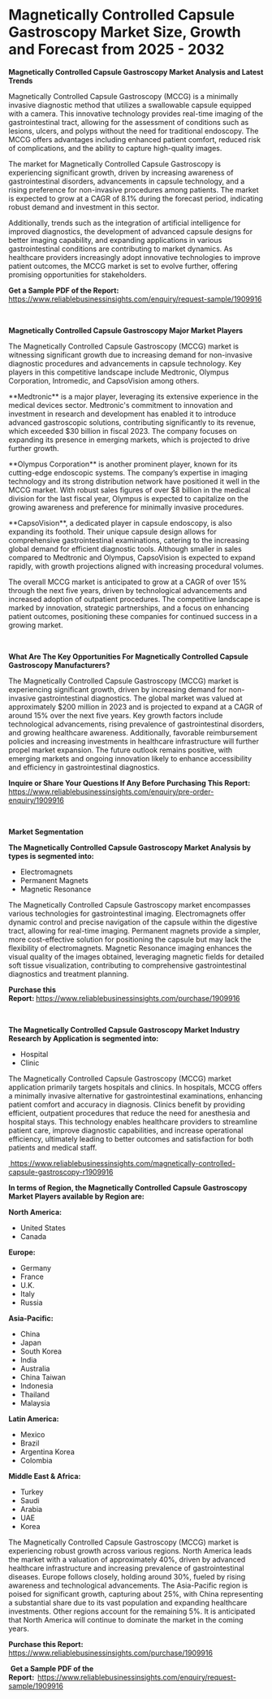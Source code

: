 <p><h1>Magnetically Controlled Capsule Gastroscopy Market Size, Growth and Forecast from 2025 - 2032</h1></p><p><strong>Magnetically Controlled Capsule Gastroscopy Market Analysis and Latest Trends</strong></p>
<p><p>Magnetically Controlled Capsule Gastroscopy (MCCG) is a minimally invasive diagnostic method that utilizes a swallowable capsule equipped with a camera. This innovative technology provides real-time imaging of the gastrointestinal tract, allowing for the assessment of conditions such as lesions, ulcers, and polyps without the need for traditional endoscopy. The MCCG offers advantages including enhanced patient comfort, reduced risk of complications, and the ability to capture high-quality images.</p><p>The market for Magnetically Controlled Capsule Gastroscopy is experiencing significant growth, driven by increasing awareness of gastrointestinal disorders, advancements in capsule technology, and a rising preference for non-invasive procedures among patients. The market is expected to grow at a CAGR of 8.1% during the forecast period, indicating robust demand and investment in this sector. </p><p>Additionally, trends such as the integration of artificial intelligence for improved diagnostics, the development of advanced capsule designs for better imaging capability, and expanding applications in various gastrointestinal conditions are contributing to market dynamics. As healthcare providers increasingly adopt innovative technologies to improve patient outcomes, the MCCG market is set to evolve further, offering promising opportunities for stakeholders.</p></p>
<p><strong>Get a Sample PDF of the Report:&nbsp;</strong> <a href="https://www.reliablebusinessinsights.com/enquiry/request-sample/1909916?utm_campaign=1113&utm_medium=2&utm_source=Github&utm_content=ia&utm_term=16042025&utm_id=magnetically-controlled-capsule-gastroscopy">https://www.reliablebusinessinsights.com/enquiry/request-sample/1909916</a></p>
<p>&nbsp;</p>
<p><strong>Magnetically Controlled Capsule Gastroscopy Major Market Players</strong></p>
<p><p>The Magnetically Controlled Capsule Gastroscopy (MCCG) market is witnessing significant growth due to increasing demand for non-invasive diagnostic procedures and advancements in capsule technology. Key players in this competitive landscape include Medtronic, Olympus Corporation, Intromedic, and CapsoVision among others.</p><p>**Medtronic** is a major player, leveraging its extensive experience in the medical devices sector. Medtronic's commitment to innovation and investment in research and development has enabled it to introduce advanced gastroscopic solutions, contributing significantly to its revenue, which exceeded $30 billion in fiscal 2023. The company focuses on expanding its presence in emerging markets, which is projected to drive further growth.</p><p>**Olympus Corporation** is another prominent player, known for its cutting-edge endoscopic systems. The company’s expertise in imaging technology and its strong distribution network have positioned it well in the MCCG market. With robust sales figures of over $8 billion in the medical division for the last fiscal year, Olympus is expected to capitalize on the growing awareness and preference for minimally invasive procedures.</p><p>**CapsoVision**, a dedicated player in capsule endoscopy, is also expanding its foothold. Their unique capsule design allows for comprehensive gastrointestinal examinations, catering to the increasing global demand for efficient diagnostic tools. Although smaller in sales compared to Medtronic and Olympus, CapsoVision is expected to expand rapidly, with growth projections aligned with increasing procedural volumes.</p><p>The overall MCCG market is anticipated to grow at a CAGR of over 15% through the next five years, driven by technological advancements and increased adoption of outpatient procedures. The competitive landscape is marked by innovation, strategic partnerships, and a focus on enhancing patient outcomes, positioning these companies for continued success in a growing market.</p></p>
<p>&nbsp;</p>
<p><strong>What Are The Key Opportunities For Magnetically Controlled Capsule Gastroscopy Manufacturers?</strong></p>
<p><p>The Magnetically Controlled Capsule Gastroscopy (MCCG) market is experiencing significant growth, driven by increasing demand for non-invasive gastrointestinal diagnostics. The global market was valued at approximately $200 million in 2023 and is projected to expand at a CAGR of around 15% over the next five years. Key growth factors include technological advancements, rising prevalence of gastrointestinal disorders, and growing healthcare awareness. Additionally, favorable reimbursement policies and increasing investments in healthcare infrastructure will further propel market expansion. The future outlook remains positive, with emerging markets and ongoing innovation likely to enhance accessibility and efficiency in gastrointestinal diagnostics.</p></p>
<p><strong>Inquire or Share Your Questions If Any Before Purchasing This Report:</strong> <a href="https://www.reliablebusinessinsights.com/enquiry/pre-order-enquiry/1909916?utm_campaign=1113&utm_medium=2&utm_source=Github&utm_content=ia&utm_term=16042025&utm_id=magnetically-controlled-capsule-gastroscopy">https://www.reliablebusinessinsights.com/enquiry/pre-order-enquiry/1909916</a></p>
<p>&nbsp;</p>
<p><strong>Market Segmentation</strong></p>
<p><strong>The Magnetically Controlled Capsule Gastroscopy Market Analysis by types is segmented into:</strong></p>
<p><ul><li>Electromagnets</li><li>Permanent Magnets</li><li>Magnetic Resonance</li></ul></p>
<p><p>The Magnetically Controlled Capsule Gastroscopy market encompasses various technologies for gastrointestinal imaging. Electromagnets offer dynamic control and precise navigation of the capsule within the digestive tract, allowing for real-time imaging. Permanent magnets provide a simpler, more cost-effective solution for positioning the capsule but may lack the flexibility of electromagnets. Magnetic Resonance imaging enhances the visual quality of the images obtained, leveraging magnetic fields for detailed soft tissue visualization, contributing to comprehensive gastrointestinal diagnostics and treatment planning.</p></p>
<p><strong>Purchase this Report:&nbsp;</strong><a href="https://www.reliablebusinessinsights.com/purchase/1909916?utm_campaign=1113&utm_medium=2&utm_source=Github&utm_content=ia&utm_term=16042025&utm_id=magnetically-controlled-capsule-gastroscopy">https://www.reliablebusinessinsights.com/purchase/1909916</a></p>
<p>&nbsp;</p>
<p><strong>The Magnetically Controlled Capsule Gastroscopy Market Industry Research by Application is segmented into:</strong></p>
<p><ul><li>Hospital</li><li>Clinic</li></ul></p>
<p><p>The Magnetically Controlled Capsule Gastroscopy (MCCG) market application primarily targets hospitals and clinics. In hospitals, MCCG offers a minimally invasive alternative for gastrointestinal examinations, enhancing patient comfort and accuracy in diagnosis. Clinics benefit by providing efficient, outpatient procedures that reduce the need for anesthesia and hospital stays. This technology enables healthcare providers to streamline patient care, improve diagnostic capabilities, and increase operational efficiency, ultimately leading to better outcomes and satisfaction for both patients and medical staff.</p></p>
<p><a href="https://www.reliablebusinessinsights.com/magnetically-controlled-capsule-gastroscopy-r1909916?utm_campaign=1113&utm_medium=2&utm_source=Github&utm_content=ia&utm_term=16042025&utm_id=magnetically-controlled-capsule-gastroscopy">&nbsp;https://www.reliablebusinessinsights.com/magnetically-controlled-capsule-gastroscopy-r1909916</a></p>
<p><strong>In terms of Region, the Magnetically Controlled Capsule Gastroscopy Market Players available by Region are:</strong></p>
<p>
    <p> <strong> North America: </strong>
        <ul>
            <li>United States</li>
            <li>Canada</li>
        </ul>
        </p> 
    <p> <strong> Europe: </strong>
        <ul>
            <li>Germany</li>
            <li>France</li>
            <li>U.K.</li>
            <li>Italy</li>
            <li>Russia</li>
        </ul>
        </p> 
    <p> <strong> Asia-Pacific: </strong>
        <ul>
            <li>China</li>
            <li>Japan</li>
            <li>South Korea</li>
            <li>India</li>
            <li>Australia</li>
            <li>China Taiwan</li>
            <li>Indonesia</li>
            <li>Thailand</li>
            <li>Malaysia</li>
        </ul>
        </p> 
    <p> <strong> Latin America: </strong>
        <ul>
            <li>Mexico</li>
            <li>Brazil</li>
            <li>Argentina Korea</li>
            <li>Colombia</li>
        </ul>
        </p> 
    <p> <strong> Middle East & Africa: </strong>
        <ul>
            <li>Turkey</li>
            <li>Saudi</li>
            <li>Arabia</li>
            <li>UAE</li>
            <li>Korea</li>
        </ul>
    </p>
    </p>
<p><p>The Magnetically Controlled Capsule Gastroscopy (MCCG) market is experiencing robust growth across various regions. North America leads the market with a valuation of approximately 40%, driven by advanced healthcare infrastructure and increasing prevalence of gastrointestinal diseases. Europe follows closely, holding around 30%, fueled by rising awareness and technological advancements. The Asia-Pacific region is poised for significant growth, capturing about 25%, with China representing a substantial share due to its vast population and expanding healthcare investments. Other regions account for the remaining 5%. It is anticipated that North America will continue to dominate the market in the coming years.</p></p>
<p><strong>Purchase this Report: </strong><a href="https://www.reliablebusinessinsights.com/purchase/1909916?utm_campaign=1113&utm_medium=2&utm_source=Github&utm_content=ia&utm_term=16042025&utm_id=magnetically-controlled-capsule-gastroscopy">https://www.reliablebusinessinsights.com/purchase/1909916</a></p>
<p>&nbsp;<strong>Get a Sample PDF of the Report:&nbsp;&nbsp;</strong><a href="https://www.reliablebusinessinsights.com/enquiry/request-sample/1909916?utm_campaign=1113&utm_medium=2&utm_source=Github&utm_content=ia&utm_term=16042025&utm_id=magnetically-controlled-capsule-gastroscopy">https://www.reliablebusinessinsights.com/enquiry/request-sample/1909916</a></p>
<p><strong></strong></p>
<p><p></p><p></p><p></p></p>